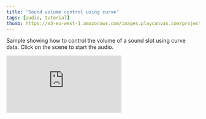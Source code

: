 ```yaml
---
title: 'Sound volume control using curve'
tags: [audio, tutorial]
thumb: https://s3-eu-west-1.amazonaws.com/images.playcanvas.com/projects/12/436116/1F5514-image-75.jpg
---
```


Sample showing how to control the volume of a sound slot using curve data. Click on the scene to start the audio.

<div className="iframe-container">
    <iframe loading="lazy" src="https://playcanv.as/p/hmRciuNn/" title="Sound volume control using curve" webkitallowfullscreen="true" mozallowfullscreen="true" allow="autoplay" allowfullscreen="true" allowvr="" scrolling="no" frameborder="0" />
</div>
